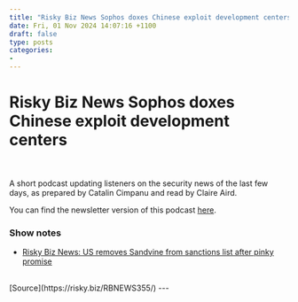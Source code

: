 ```yaml
---
title: "Risky Biz News Sophos doxes Chinese exploit development centers"
date: Fri, 01 Nov 2024 14:07:16 +1100
draft: false
type: posts
categories: 
- 
---
```

# Risky Biz News Sophos doxes Chinese exploit development centers

<br/>

<br/>
A short podcast updating listeners on the security news of the last few days, as prepared by Catalin Cimpanu and read by Claire Aird.

You can find the newsletter version of this podcast [here](https://news.risky.biz).

### Show notes

-   [Risky Biz News: US removes Sandvine from sanctions list after pinky promise](https://news.risky.biz/risky-biz-news-us-removes-sandvine-from-sanctions-list-after-pinky-promise/)

<br/>
[Source](https://risky.biz/RBNEWS355/)
---
